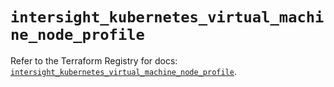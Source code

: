 # `intersight_kubernetes_virtual_machine_node_profile`

Refer to the Terraform Registry for docs: [`intersight_kubernetes_virtual_machine_node_profile`](https://registry.terraform.io/providers/ciscodevnet/intersight/1.0.71/docs/resources/kubernetes_virtual_machine_node_profile).

